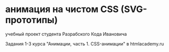 # анимация на чистом CSS (SVG-прототипы)
учебный проект студента Разрабского Кода Ивановича

Задания 1-3 курса "Анимации, часть 1. CSS-анимации" в htmlacademy.ru
